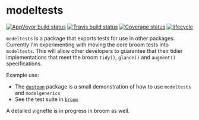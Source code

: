 
<!-- README.md is generated from README.Rmd. Please edit that file -->
modeltests
==========

[![AppVeyor build status](https://ci.appveyor.com/api/projects/status/github/alexpghayes/modeltests?branch=master&svg=true)](https://ci.appveyor.com/project/alexpghayes/modeltests) [![Travis build status](https://travis-ci.org/alexpghayes/modeltests.svg?branch=master)](https://travis-ci.org/alexpghayes/modeltests) [![Coverage status](https://codecov.io/gh/alexpghayes/modeltests/branch/master/graph/badge.svg)](https://codecov.io/github/alexpghayes/modeltests?branch=master) [![lifecycle](https://img.shields.io/badge/lifecycle-experimental-orange.svg)](https://www.tidyverse.org/lifecycle/#experimental)

`modeltests` is a package that exports tests for use in other packages. Currently I'm experimenting with moving the core broom tests into `modeltests`. This will allow other developers to guarantee that their tidier implementations that meet the broom `tidy()`, `glance()` and `augment()` specifications.

Example use:

-   The [`dustpan`](https://github.com/alexpghayes/dustpan) package is a small demonstration of how to use `modeltests` and `modelgenerics`
-   See the test suite in [`broom`](https://github.com/tidymodels/broom)

A detailed vignette is in progress in broom as well.
